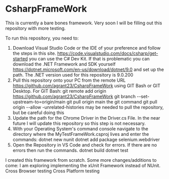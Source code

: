# CsharpFrameWork

This is currently a bare bones framework. Very soon I will be filling out this repository with more testing.

To run this repository, you need to: 
1. Download Visual Studio Code or the IDE of your preference and follow the steps in this site. 
    https://code.visualstudio.com/docs/csharp/get-started
    you can use the C# Dev Kit. If that is problematic you can download the .NET Framework and SDK yourself https://dotnet.microsoft.com/en-us/download/dotnet/9.0 and set up the path. The .NET version used for this repository is 9.0.200
2. Pull this repository onto your PC from the remote URL https://github.com/agrant23/CsharpFrameWork using
   GIT Bash or GIT Desktop. For GIT Bash:
        git remote add origin https://github.com/agrant23/CsharpFrameWork
        git branch --set-upstream-to=origin/main
        git pull origin main
            the git command
                git pull origin <remote branch> --allow -unrelated-histories
            may be needed to pull the repository, but be careful doing this
3. Update the path for the Chrome Driver in the Driver.cs File.
        In the near future I will update this repository so this step is not necessary.
4. With your Operating System's command console navigate to the directory where the MyTestFrameWork.csproj lives
   and enter the commands:
        dotnet new nunit
        dotnet add package selenium.webdriver
5. Open the Repository in VS Code and check for errors. If there are no errors then run the commands.
        dotnet build
        dotnet test


I created this framework from scratch. Some more changes/additions to come: 
    I am exploring implementing the xUnit Framework instead of NUnit.
    Cross Browser testing
    Cross Platform testing
